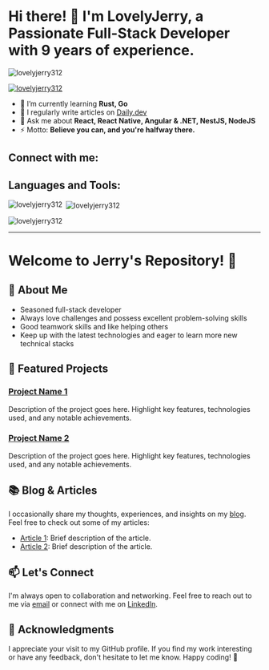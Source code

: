 # Hi there! 👋 I'm LovelyJerry, a Passionate Full-Stack Developer with 9 years of experience.

<p align="left"> <img src="https://komarev.com/ghpvc/?username=lovelyjerry312&label=Profile%20views&color=0e75b6&style=flat" alt="lovelyjerry312" /> </p>

<p align="left"> <a href="https://github.com/ryo-ma/github-profile-trophy"><img src="https://github-profile-trophy.vercel.app/?username=lovelyjerry312" alt="lovelyjerry312" /></a> </p>

- 🌱 I’m currently learning **Rust, Go**
- 📝 I regularly write articles on [Daily.dev](https://daily.dev/)
- 💬 Ask me about **React, React Native, Angular & .NET, NestJS, NodeJS**
- ⚡ Motto: **Believe you can, and you're halfway there.**

## Connect with me:

<!-- Add your social media or other contact links here -->

## Languages and Tools:

<!-- Add your favorite languages and tools badges here -->

<!-- You can use the following example to add a section for your GitHub stats and most used languages -->
<p><img align="left" src="https://github-readme-stats.vercel.app/api/top-langs?username=lovelyjerry312&show_icons=true&locale=en&layout=compact" alt="lovelyjerry312" /></p>

<p>&nbsp;<img align="center" src="https://github-readme-stats.vercel.app/api?username=lovelyjerry312&show_icons=true&locale=en" alt="lovelyjerry312" /></p>

<p><img align="center" src="https://github-readme-streak-stats.herokuapp.com/?user=lovelyjerry312&" alt="lovelyjerry312" /></p>

---

# Welcome to Jerry's Repository! 👋

## 🚀 About Me

- Seasoned full-stack developer
- Always love challenges and possess excellent problem-solving skills
- Good teamwork skills and like helping others
- Keep up with the latest technologies and eager to learn more new technical stacks

## 🌟 Featured Projects

### [Project Name 1](link-to-project-1)
Description of the project goes here. Highlight key features, technologies used, and any notable achievements.

### [Project Name 2](link-to-project-2)
Description of the project goes here. Highlight key features, technologies used, and any notable achievements.

## 📚 Blog & Articles

I occasionally share my thoughts, experiences, and insights on my [blog](link-to-blog). Feel free to check out some of my articles:

- [Article 1](link-to-article-1): Brief description of the article.
- [Article 2](link-to-article-2): Brief description of the article.

## 📫 Let's Connect

I'm always open to collaboration and networking. Feel free to reach out to me via [email](mailto:your.email@example.com) or connect with me on [LinkedIn](https://www.linkedin.com/in/your-linkedin-profile).

## 🙌 Acknowledgments

I appreciate your visit to my GitHub profile. If you find my work interesting or have any feedback, don't hesitate to let me know. Happy coding! 🚀
